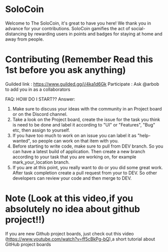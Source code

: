 # SoloCoin
Welcome to The SoloCoin, it's great to have you here! We thank you in advance for your contributions.
SoloCoin gamifies the act of social-distancing by rewarding users in points and badges for staying at home and away from people.

# Contributing (Remember Read this 1st before you ask anything)

Guilded link : https://www.guilded.gg/i/4ka1d6Gk
Participate : Ask @arbob to add you in as a collaborators

FAQ: HOW DO I START??
Answer:

1. Make sure to discuss your ideas with the community in an Project board or on the Discord channel.
2. Take a look on the Project board, create the issue for the task you think is need to be done and label it according to "UI" or "Features", "Bug" etc, then assign to yourself.
3. If you have too much to work on an issue you can label it as "help-wanted", so people can work on that item with you.
4. Before starting to write code, make sure to pull from DEV branch. So you can have a latest build of application.
   Then create a new branch according to your task that you are working on, for example mark_your_location branch.
5. If you are at this point, you really want to do or you did some great work. After task completion create a pull request from your to DEV. So other developers can review your code and then merge to DEV.

# Note (Look at this video,if you absolutely no idea about github project!!)

If you are new Github project boards, just check out this video (https://www.youtube.com/watch?v=ff5cBkPg-bQ),a short tutorial about GitHub project boards
